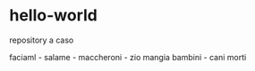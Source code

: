 # hello-world
repository a caso




faciaml -
salame -
maccheroni -
zio mangia bambini -
cani morti
